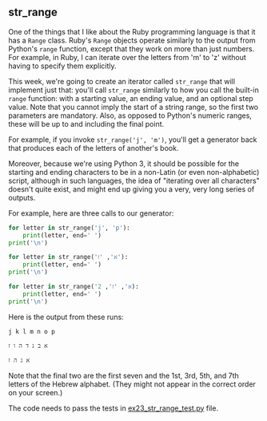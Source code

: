 ## str_range

One of the things that I like about the Ruby programming language is that it has a `Range` class. Ruby's `Range` objects operate similarly to the output from Python's `range` function, except that they work on more than just numbers. For example, in Ruby, I can iterate over the letters from 'm' to 'z' without having to specify them explicitly.

This week, we're going to create an iterator called `str_range` that will implement just that: you'll call `str_range` similarly to how you call the built-in `range` function: with a starting value, an ending value, and an optional step value. Note that you cannot imply the start of a string range, so the first two parameters are mandatory. Also, as opposed to Python's numeric ranges, these will be up to and including the final point.

For example, if you invoke `str_range('j', 'm')`, you'll get a generator back that produces each of the letters of another's book.

Moreover, because we're using Python 3, it should be possible for the starting and ending characters to be in a non-Latin (or even non-alphabetic) script, although in such languages, the idea of "iterating over all characters" doesn't quite exist, and might end up giving you a very, very long series of outputs.

For example, here are three calls to our generator:
```python
for letter in str_range('j', 'p'):
    print(letter, end=' ')
print('\n')

for letter in str_range('א', 'ז'):
    print(letter, end=' ')
print('\n')

for letter in str_range('א', 'ז', 2):
    print(letter, end=' ')
print('\n')
```


Here is the output from these runs:
```
j k l m n o p

א ב ג ד ה ו ז

א ג ה ז
```

Note that the final two are the first seven and the 1st, 3rd, 5th, and 7th letters of the Hebrew alphabet. (They might not appear in the correct order on your screen.)

The code needs to pass the tests in [ex23_str_range_test.py](ex23_str_range_test.py) file.
